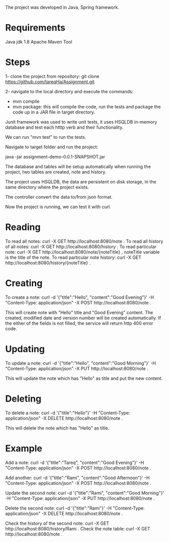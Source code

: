The project was developed in Java, Spring framework.

# Requirements

Java jdk 1.8
Apache Maven Tool

# Steps

1- clone the project from repository: git clone https://github.com/tareqHa/Assignment.git

2- navigate to the local directory and execute the commands:
  * mvn compile
  * mvn package: this will compile the code, run the tests and package the code up in a JAR file in target directory.

Junit framework was used to write unit tests, it uses HSQLDB in-memory database and test each htttp verb and their functionality.

We can run "mvn test" to run the tests.

Navigate to target folder and run the project: 

java -jar assignment-demo-0.0.1-SNAPSHOT.jar

The database and tables will be setup automatically when running the project, two tables are created, note and history.

The project uses HSQLDB, the data are persistent on disk storage, in the same directory where the project exists.

The controller convert the data to/from json format.

Now the project is running, we can test it with curl.


# Reading

To read all notes: curl -X GET http://localhost:8080/note .
To read all history of all notes: curl -X GET http://localhost:8080/history .
To read particular note: curl -X GET http://localhost:8080/note/{noteTitle} , noteTitle variable is the title of the note.
To read particular note history: curl -X GET http://localhost:8080/history/{noteTitle} .

# Creating

To create a note: curl -d '{"title":"Hello", "content":"Good Evening"}' -H "Content-Type: application/json" -X POST http://localhost:8080/note .

This will create note with "Hello" title and "Good Evening" content.
The created, modified date and version number will be created automatically.
If the either of the fields is not filled, the service will return http 400 error code.

# Updating

To update a note: curl -d '{"title":"Hello", "content":"Good Morning"}' -H "Content-Type: application/json" -X PUT http://localhost:8080/note .

This will update the note which has "Hello" as title and put the new content.

# Deleting

To delete a note: curl -d '{"title":"Hello"}' -H "Content-Type: application/json" -X DELETE http://localhost:8080/note .

This will delete the note which has "Hello" as title.


# Example

Add a note: curl -d '{"title":"Tareq", "content":"Good Evening"}' -H "Content-Type: application/json" -X POST http://localhost:8080/note .

Add another: curl -d '{"title":"Rami", "content":"Good Afternoon"}' -H "Content-Type: application/json" -X POST http://localhost:8080/note .

Update the second note: curl -d '{"title":"Rami", "content":"Good Morning"}' -H "Content-Type: application/json" -X PUT http://localhost:8080/note .

Delete the second note: curl -d '{"title":"Rami"}' -H "Content-Type: application/json" -X DELETE http://localhost:8080/note .

Check the history of the second note: curl -X GET http://localhost:8080/history/Rami .
Check the note table: curl -X GET http://localhost:8080/note .



